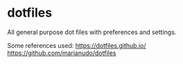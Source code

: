 # dotfiles
All general purpose dot files with preferences and settings.

Some references used:
https://dotfiles.github.io/
https://github.com/marianudo/dotfiles
